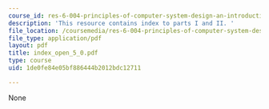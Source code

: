 ```yaml
---
course_id: res-6-004-principles-of-computer-system-design-an-introduction-spring-2009
description: 'This resource contains index to parts I and II. '
file_location: /coursemedia/res-6-004-principles-of-computer-system-design-an-introduction-spring-2009/1de0fe84e05bf886444b2012bdc12711_index_open_5_0.pdf
file_type: application/pdf
layout: pdf
title: index_open_5_0.pdf
type: course
uid: 1de0fe84e05bf886444b2012bdc12711

---
```

None